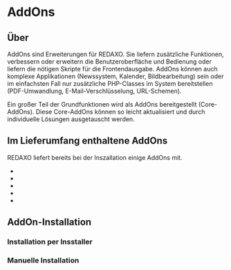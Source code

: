 # AddOns

## Über

AddOns sind Erweiterungen für REDAXO. Sie liefern zusätzliche Funktionen, verbessern oder erweitern die Benutzeroberfläche und Bedienung oder liefern die nötigen Skripte für die Frontendausgabe. AddOns können auch komplexe Applikationen (Newssystem, Kalender, Bildbearbeitung) sein oder im einfachsten Fall nur zusätzliche PHP-Classes im System bereitstellen (PDF-Umwandlung, E-Mail-Verschlüsselung, URL-Schemen). 

Ein großer Teil der Grundfunktionen wird als AddOns bereitgestellt (Core-AddOns). Diese Core-AddOns können so leicht aktualisiert und durch individuelle Lösungen ausgetauscht werden. 

## Im Lieferumfang enthaltene AddOns

REDAXO liefert bereits bei der Inszallation einige AddOns mit.

-
-
-
-
-


## AddOn-Installation

### Installation per Insstaller

###  Manuelle Installation 

